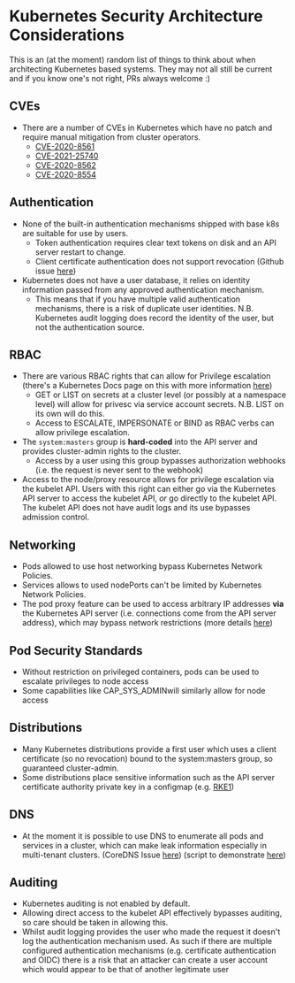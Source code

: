 # Kubernetes Security Architecture Considerations

This is an (at the moment) random list of things to think about when architecting Kubernetes based systems. They may not all still be current and if you know one's not right, PRs always welcome :)


## CVEs

- There are a number of CVEs in Kubernetes which have no patch and require manual mitigation from cluster operators.
  - [CVE-2020-8561](https://groups.google.com/g/kubernetes-security-announce/c/RV2IhwcrQsY)
  - [CVE-2021-25740](https://groups.google.com/g/kubernetes-security-announce/c/WYE9ptrhSLE)
  - [CVE-2020-8562](https://groups.google.com/g/kubernetes-security-announce/c/-MFX60_wdOY)
  - [CVE-2020-8554](https://groups.google.com/g/kubernetes-security-announce/c/iZWsF9nbKE8)

## Authentication

- None of the built-in authentication mechanisms shipped with base k8s are suitable for use by users.
  - Token authentication requires clear text tokens on disk and an API server restart to change.
  - Client certificate authentication does not support revocation (Github issue [here](https://github.com/kubernetes/kubernetes/issues/18982))
- Kubernetes does not have a user database, it relies on identity information passed from any approved authentication mechanism.
  - This means that if you have multiple valid authentication mechanisms, there is a risk of duplicate user identities. N.B. Kubernetes audit logging does record the identity of the user, but not the authentication source.


## RBAC

- There are various RBAC rights that can allow for Privilege escalation (there's a Kubernetes Docs page on this with more information [here](https://kubernetes.io/docs/concepts/security/rbac-good-practices/#privilege-escalation-risks))
  - GET or LIST on secrets at a cluster level (or possibly at a namespace level) will allow for privesc via service account secrets. N.B. LIST on its own will do this.
  - Access to ESCALATE, IMPERSONATE or BIND as RBAC verbs can allow privilege escalation.
- The `system:masters` group is **hard-coded** into the API server and provides cluster-admin rights to the cluster.
  - Access by a user using this group bypasses authorization webhooks (i.e. the request is never sent to the webhook)
- Access to the node/proxy resource allows for privilege escalation via the kubelet API. Users with this right can either go via the Kubernetes API server to access the kubelet API, *or* go directly to the kubelet API. The kubelet API does not have audit logs and its use bypasses admission control.

## Networking

- Pods allowed to use host networking bypass Kubernetes Network Policies.
- Services allows to used nodePorts can't be limited by Kubernetes Network Policies.
- The pod proxy feature can be used to access arbitrary IP addresses **via** the Kubernetes API server (i.e. connections come from the API server address), which may bypass network restrictions (more details [here](https://kinvolk.io/blog/2019/02/abusing-kubernetes-api-server-proxying/))

## Pod Security Standards

- Without restriction on privileged containers, pods can be used to escalate privileges to node access
- Some capabilities like CAP_SYS_ADMINwill similarly allow for node access

## Distributions

- Many Kubernetes distributions provide a first user which uses a client certificate (so no revocation) bound to the system:masters group, so guaranteed cluster-admin. 
- Some distributions place sensitive information such as the API server certificate authority private key in a configmap (e.g. [RKE1](https://github.com/rancher/rke/issues/1024))

## DNS
 - At the moment it is possible to use DNS to enumerate all pods and services in a cluster, which can make leak information especially in multi-tenant clusters. (CoreDNS Issue [here](https://github.com/coredns/coredns/issues/4984)) (script to demonstrate [here](https://github.com/raesene/alpine-containertools/blob/master/scripts/k8s-dns-enum.rb))

## Auditing
- Kubernetes auditing is not enabled by default.
- Allowing direct access to the kubelet API effectively bypasses auditing, so care should be taken in allowing this.
- Whilst audit logging provides the user who made the request it doesn't log the authentication mechanism used. As such if there are multiple configured authentication mechanisms (e.g. certificate authentication and OIDC) there is a risk that an attacker can create a user account which would appear to be that of another legitimate user